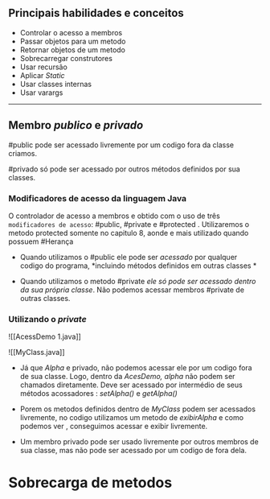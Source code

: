 ## Principais habilidades e conceitos
* Controlar o acesso a membros 
* Passar objetos para um metodo 
* Retornar objetos de um metodo 
* Sobrecarregar construtores 
* Usar recursão
* Aplicar *Static* 
* Usar classes internas
* Usar varargs

------------------------------------------------------------------------
## Membro *publico* e *privado*

 #public pode ser acessado livremente por um codigo fora da classe criamos.
 
#privado só pode ser acessado por outros métodos definidos por sua classes.

### Modificadores de acesso da linguagem Java 

O controlador de acesso a membros e obtido com o uso de três `modificadores de acesso`: 
#public, #private e #protected . Utilizaremos o metodo protected somente no capitulo 8, aonde e mais utilizado quando possuem #Herança 

* Quando utilizamos o #public ele pode ser *acessado* por qualquer codigo do programa, *incluindo métodos definidos em outras classes *

* Quando utilizamos o metodo #private *ele só pode ser acessado dentro da sua própria classe*. Não podemos acessar membros #private de outras classes.

### Utilizando o *private* 

![[AcessDemo 1.java]]

![[MyClass.java]]

* Já que *Alpha* e privado, não podemos acessar ele por um codigo fora de sua classe. Logo, dentro da *AcesDemo, alpha* não podem ser chamados diretamente. Deve ser acessado por intermédio de seus  métodos acossadores : *setAlpha()* e *getAlpha()* 

* Porem os metodos definidos dentro de *MyClass* podem ser acessados livremente, no codigo utilizamos um metodo de *exibirAlpha* e como podemos ver , conseguimos acessar e exibir livremente.

* Um membro privado pode ser usado livremente por outros membros de sua classe, mas não pode ser acessado por um codigo de fora dela.


# Sobrecarga de metodos


